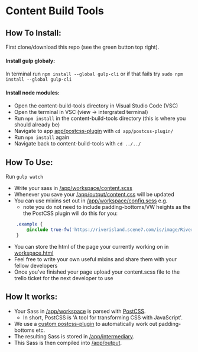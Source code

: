 # Content Build Tools

## How To Install:

First clone/download this repo (see the green button top right).

#### Install gulp globaly: 
In terminal run ```npm install --global gulp-cli``` or if that fails try ```sudo npm install --global gulp-cli```

#### Install node modules:
- Open the content-build-tools directory in Visual Studio Code (VSC)
- Open the terminal in VSC (view -> intergrated terminal)
- Run ```npm install``` in the content-build-tools directory (this is where you should already be)
- Navigate to app [app/postcss-plugin](app/postcss-plugin) with ```cd app/postcss-plugin/```
- Run ```npm install``` again
- Navigate back to content-build-tools with ```cd ../../```


## How To Use:

Run ```gulp watch```

- Write your sass in [/app/workspace/content.scss](/app/workspace/content.scss)
- Whenever you save your [/app/output/content.css](/app/output/content.css) will be updated
- You can use mixins set out in [/app/workspace/config.scss](/app/workspace/config.scss) e.g.
  - note you do not need to include padding-bottoms/VW heights as the the PostCSS plugin will do this for you:
```scss 
    .example {
        @include true-fw('https://riverisland.scene7.com/is/image/RiverIsland/c20180109_HP_DENIM_HERO_DNT');
    }
```
- You can store the html of the page your currently working on in [workspace.html](/app/workspace/workspace.html)
- Feel free to write your own useful mixins and share them with your fellow developers
- Once you've finished your page upload your content.scss file to the trello ticket for the next developer to use


## How It works:

- Your Sass in [/app/workspace](/app/workspace) is parsed with [PostCSS](http://postcss.org/).
  - In short, PostCSS is 'A tool for transforming CSS with JavaScript'.
- We use a [custom postcss-plugin](/app/postcss-plugin/index.js) to automatically work out padding-bottoms etc.
- The resulting Sass is stored in [/app/intermediary](/app/intermediary).
- This Sass is then compiled into [/app/output](/app/output).


